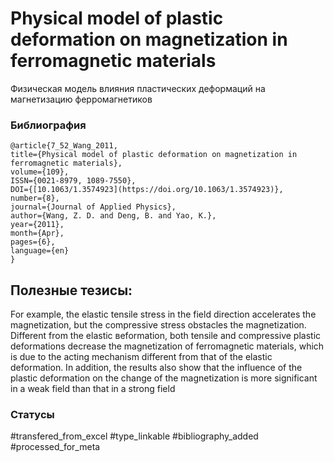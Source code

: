 # Physical model of plastic deformation on magnetization in ferromagnetic materials
 
Физическая модель влияния пластических деформаций на магнетизацию ферромагнетиков

### Библиография
```
@article{7_52_Wang_2011,
title={Physical model of plastic deformation on magnetization in ferromagnetic materials},
volume={109},
ISSN={0021-8979, 1089-7550},
DOI={[10.1063/1.3574923](https://doi.org/10.1063/1.3574923)},
number={8},
journal={Journal of Applied Physics},
author={Wang, Z. D. and Deng, B. and Yao, K.},
year={2011},
month={Apr},
pages={6},
language={en}
}
```

## Полезные тезисы:

For example, the elastic tensile stress in the field direction accelerates the magnetization, but the compressive stress obstacles the magnetization. Different from the elastic  вeformation, both tensile and compressive plastic deformations decrease the magnetization of ferromagnetic materials, which is due to the acting mechanism different from that of the elastic deformation. In addition, the results also show that the influence
of the plastic deformation on the change of the magnetization is more significant in a weak field than that in a strong field

### Статусы
#transfered_from_excel 
#type_linkable 
#bibliography_added
#processed_for_meta
